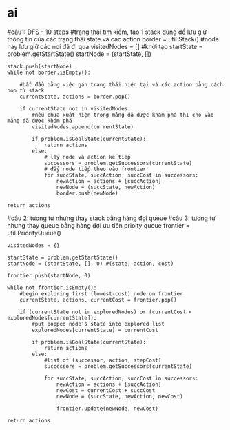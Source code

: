 # ai
#câu1: DFS - 10 steps
    #trạng thái tìm kiếm, tạo 1 stack dùng để lưu giữ thông tin của các trạng thái state và các action 
    border = util.Stack()
    #node này lưu giữ các nơi đã đi qua
    visitedNodes = []
    #khởi tạo 
    startState = problem.getStartState()
    startNode = (startState, [])
   
    stack.push(startNode)
    while not border.isEmpty():
   
        #bắt đầu bằng việc gán trạng thái hiện tại và các action bằng cách pop từ stack
        currentState, actions = border.pop()
        
        if currentState not in visitedNodes: 
            #nếu chưa xuất hiện trong mảng đã được khám phá thì cho vào mảng đã được khám phá
            visitedNodes.append(currentState)

            if problem.isGoalState(currentState):
                return actions
            else:
                # lấy node và action kế tiếp
                successors = problem.getSuccessors(currentState)
                # đẩy node tiếp theo vào frontier
                for succState, succAction, succCost in successors:
                    newAction = actions + [succAction]
                    newNode = (succState, newAction)
                    border.push(newNode)

    return actions






#câu 2: tương tự nhưng thay stack bằng hàng đợi queue
#câu 3: tương tự nhưng thay queue bằng hàng đợi ưu tiên prioity queue
    frontier = util.PriorityQueue()
   
    visitedNodes = {} 
    
    startState = problem.getStartState()
    startNode = (startState, [], 0) #(state, action, cost)
    
    frontier.push(startNode, 0)
    
    while not frontier.isEmpty():
        #begin exploring first (lowest-cost) node on frontier
        currentState, actions, currentCost = frontier.pop()
       
        if (currentState not in exploredNodes) or (currentCost < exploredNodes[currentState]):
            #put popped node's state into explored list
            exploredNodes[currentState] = currentCost

            if problem.isGoalState(currentState):
                return actions
            else:
                #list of (successor, action, stepCost)
                successors = problem.getSuccessors(currentState)
                
                for succState, succAction, succCost in successors:
                    newAction = actions + [succAction]
                    newCost = currentCost + succCost
                    newNode = (succState, newAction, newCost)

                    frontier.update(newNode, newCost)

    return actions

